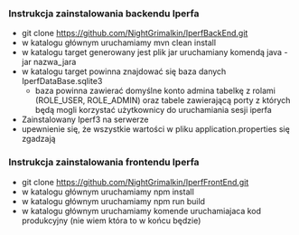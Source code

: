 ### Instrukcja zainstalowania backendu Iperfa
- git clone https://github.com/NightGrimalkin/IperfBackEnd.git
- w katalogu głównym uruchamiamy mvn clean install
- w katalogu target generowany jest plik jar uruchamiany komendą java -jar nazwa_jara
- w katalogu target powinna znajdować się baza danych IperfDataBase.sqlite3 
	- baza powinna zawierać domyślne konto admina tabelkę z rolami (ROLE_USER, ROLE_ADMIN) oraz tabele zawierającą porty z których będą mogli korzystać użytkownicy do uruchamiania sesji iperfa  
- Zainstalowany Iperf3 na serwerze 
- upewnienie się, że wszystkie wartości w pliku application.properties się zgadzają  
### Instrukcja zainstalowania frontendu Iperfa
- git clone https://github.com/NightGrimalkin/IperfFrontEnd.git
- w katalogu głównym uruchamiamy npm install
-  w katalogu głównym uruchamiamy npm run build
-  w katalogu głównym uruchamiamy komende uruchamiajaca kod produkcyjny (nie wiem która to w końcu będzie)

